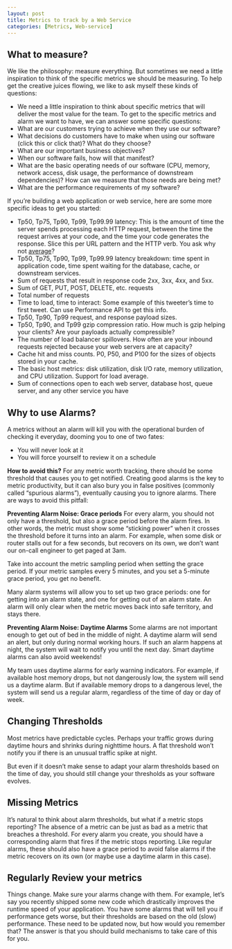 ```yaml
---
layout: post
title: Metrics to track by a Web Service
categories: [Metrics, Web-service]
---
```


## What to measure?
We like the philosophy: measure everything. But sometimes we need a little inspiration to think of the specific metrics we should be measuring. To help get the creative juices flowing, we like to ask myself these kinds of questions:

- We need a little inspiration to think about specific metrics that will deliver the most value for the team. To get to the specific metrics and alarm we want to have, we can answer some specific questions:
- What are our customers trying to achieve when they use our software?
- What decisions do customers have to make when using our software (click this or click that)? What do they choose?
- What are our important business objectives?
- When our software fails, how will that manifest?
- What are the basic operating needs of our software (CPU, memory, network access, disk usage, the performance of downstream dependencies)? How can we measure that those needs are being met?
- What are the performance requirements of my software?

If you’re building a web application or web service, here are some more specific ideas to get you started:

- Tp50, Tp75, Tp90, Tp99, Tp99.99 latency: This is the amount of time the server spends processing each HTTP request, between the time the request arrives at your code, and the time your code generates the response. Slice this per URL pattern and the HTTP verb.  You ask why not [average](https://stackoverflow.com/questions/17435438/what-do-we-mean-by-top-percentile-or-tp-based-latency)?
- Tp50, Tp75, Tp90, Tp99, Tp99.99 latency breakdown: time spent in application code, time spent waiting for the database, cache, or downstream services.
- Sum of requests that result in response code 2xx, 3xx, 4xx, and 5xx. 
- Sum of GET, PUT, POST, DELETE, etc. requests
- Total number of requests
- Time to load, time to interact: Some example of this tweeter’s time to first tweet. Can use Performance API to get this info.
- Tp50, Tp90, Tp99 request, and response payload sizes.
- Tp50, Tp90, and Tp99 gzip compression ratio. How much is gzip helping your clients? Are your payloads actually compressible?
- The number of load balancer spillovers. How often are your inbound requests rejected because your web servers are at capacity?
- Cache hit and miss counts. P0, P50, and P100 for the sizes of objects stored in your cache.
- The basic host metrics: disk utilization, disk I/O rate, memory utilization, and CPU utilization. Support for load average.
- Sum of connections open to each web server, database host, queue server, and any other service you have

## Why to use Alarms?

A metrics without an alarm will kill you with the operational burden of checking it everyday, dooming you to one of two fates:
- You will never look at it
- You will force yourself to review it on a schedule

**How to avoid this?**
For any metric worth tracking, there should be some threshold that causes you to get notified.
Creating good alarms is the key to metric productivity, but it can also bury you in false positives (commonly called “spurious alarms”), eventually causing you to ignore alarms. There are ways to avoid this pitfall:

**Preventing Alarm Noise: Grace periods**
For every alarm, you should not only have a threshold, but also a grace period before the alarm fires. In other words, the metric must show some “sticking power” when it crosses the threshold before it turns into an alarm. For example, when some disk or router stalls out for a few seconds, but recovers on its own, we don’t want our on-call engineer to get paged at 3am.

Take into account the metric sampling period when setting the grace period. If your metric samples every 5 minutes, and you set a 5-minute grace period, you get no benefit.

Many alarm systems will allow you to set up two grace periods: one for getting into an alarm state, and one for getting out of an alarm state. An alarm will only clear when the metric moves back into safe territory, and stays there.

**Preventing Alarm Noise: Daytime Alarms**
Some alarms are not important enough to get out of bed in the middle of night. A daytime alarm will send an alert, but only during normal working hours. If such an alarm happens at night, the system will wait to notify you until the next day. Smart daytime alarms can also avoid weekends!

My team uses daytime alarms for early warning indicators. For example, if available host memory drops, but not dangerously low, the system will send us a daytime alarm. But if available memory drops to a dangerous level, the system will send us a regular alarm, regardless of the time of day or day of week.

## Changing Thresholds

Most metrics have predictable cycles. Perhaps your traffic grows during daytime hours and shrinks during nighttime hours. A flat threshold won’t notify you if there is an unusual traffic spike at night.

But even if it doesn’t make sense to adapt your alarm thresholds based on the time of day, you should still change your thresholds as your software evolves.

## Missing Metrics

It’s natural to think about alarm thresholds, but what if a metric stops reporting? The absence of a metric can be just as bad as a metric that breaches a threshold. For every alarm you create, you should have a corresponding alarm that fires if the metric stops reporting. Like regular alarms, these should also have a grace period to avoid false alarms if the metric recovers on its own (or maybe use a daytime alarm in this case).

## Regularly Review your metrics

Things change. Make sure your alarms change with them. For example, let’s say you recently shipped some new code which drastically improves the runtime speed of your application. You have some alarms that will tell you if performance gets worse, but their thresholds are based on the old (slow) performance. These need to be updated now, but how would you remember that? The answer is that you should build mechanisms to take care of this for you.
